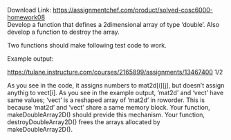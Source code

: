 Download Link: https://assignmentchef.com/product/solved-cosc6000-homework08
<br>
Develop a function that defines a 2­dimensional array of type ‘double’. Also develop a function to destroy the array.

Two functions should make following test code to work.

Example output:

https://tulane.instructure.com/courses/2165899/assignments/13467400                                                                                                                                   1/2

As you see in the code, it assigns numbers to mat2d[i][j], but doesn’t assign anythig to vect[i]. As you see in the example output, ‘mat2d’ and ‘vect’ have same values; ‘vect’ is a reshaped array of ‘mat2d’ in row­order. This is because ‘mat2d’ and ‘vect’ share a same memory block. Your function, makeDoubleArray2D() should previde this mechanism. Your function, destroyDoubleArray2D() frees the arrays allocated by makeDoubleArray2D().